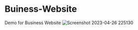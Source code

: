 # Buiness-Website
Demo for Business Website
![Screenshot 2023-04-26 225130](https://user-images.githubusercontent.com/67875982/234662016-5076285c-c923-4466-a4d1-3af62418995d.png)
